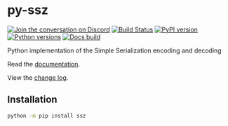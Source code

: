 # py-ssz

[![Join the conversation on Discord](https://img.shields.io/discord/809793915578089484?color=blue&label=chat&logo=discord&logoColor=white)](https://discord.gg/GHryRvPB84)
[![Build Status](https://circleci.com/gh/ethereum/py-ssz.svg?style=shield)](https://circleci.com/gh/ethereum/py-ssz)
[![PyPI version](https://badge.fury.io/py/ssz.svg)](https://badge.fury.io/py/ssz)
[![Python versions](https://img.shields.io/pypi/pyversions/ssz.svg)](https://pypi.python.org/pypi/ssz)
[![Docs build](https://readthedocs.org/projects/ssz/badge/?version=latest)](https://ssz.readthedocs.io/en/latest/?badge=latest)

Python implementation of the Simple Serialization encoding and decoding

Read the [documentation](https://ssz.readthedocs.io/).

View the [change log](https://ssz.readthedocs.io/en/latest/release_notes.html).

## Installation

```sh
python -m pip install ssz
```
